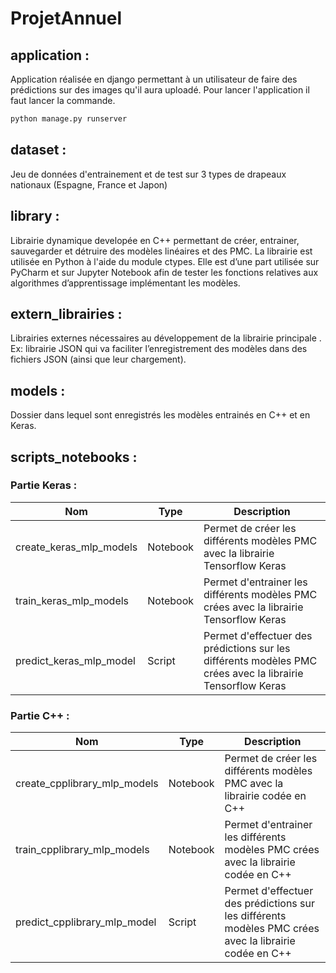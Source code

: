 # ProjetAnnuel




## application :

Application réalisée en django permettant à un utilisateur de faire des prédictions sur des images qu'il aura uploadé.
Pour lancer l'application il faut lancer la commande.

```bash
python manage.py runserver
```


## dataset :

Jeu de données d'entrainement et de test sur 3 types de drapeaux nationaux (Espagne, France et Japon)


## library :

Librairie dynamique developée en C++ permettant de créer, entrainer, sauvegarder et détruire des modèles linéaires et des PMC.
La librairie est utilisée en Python à l'aide du module ctypes. Elle est d’une part utilisée sur PyCharm et sur Jupyter Notebook afin de tester les fonctions relatives aux algorithmes d’apprentissage
implémentant les modèles. 


## extern_librairies :

Librairies externes nécessaires au développement de la librairie principale . Ex: librairie JSON qui va faciliter l’enregistrement des modèles dans des fichiers JSON (ainsi que leur chargement).


## models : 

Dossier dans lequel sont enregistrés les modèles entrainés en C++ et en Keras.


## scripts_notebooks :

### Partie Keras :

| Nom | Type | Description |
| ------|-----|-----|
| create_keras_mlp_models | Notebook| Permet de créer les différents modèles PMC avec la librairie Tensorflow Keras |
| train_keras_mlp_models | Notebook | Permet d'entrainer les différents modèles PMC crées avec la librairie Tensorflow Keras |
| predict_keras_mlp_model | Script | Permet d'effectuer des prédictions sur les différents modèles PMC crées avec la librairie Tensorflow Keras |


### Partie C++ :

| Nom | Type | Description |
| ------|-----|-----|
| create_cpplibrary_mlp_models| Notebook| Permet de créer les différents modèles PMC avec la librairie codée en C++ |
| train_cpplibrary_mlp_models| Notebook | Permet d'entrainer les différents modèles PMC crées avec la librairie codée en C++ |
| predict_cpplibrary_mlp_model| Script | Permet d'effectuer des prédictions sur les différents modèles PMC crées avec la librairie codée en C++ |












